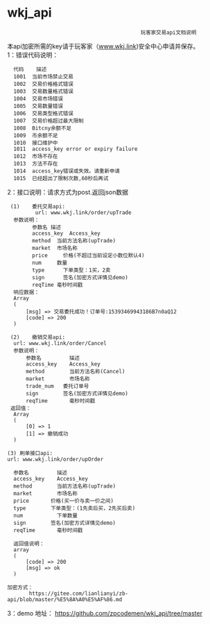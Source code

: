 # wkj_api
                                               玩客家交易api文档说明
本api加密所需的key请于玩客家（www.wkj.link)安全中心申请并保存。                                               
1：错误代码说明：
     
      代码	描述
      1001	当前市场禁止交易
      1002	交易价格格式错误
      1003	交易数量格式错误
      1004	交易市场错误
      1005	交易数量错误
      1006	交易类型格式错误
      1007	交易价格超过最大限制
      1008	Bitcny余额不足
      1009	币余额不足
      1010	接口维护中
      1011	access_key error or expiry failure
      1012	市场不存在
      1013	方法不存在
      1014	access_key错误或失效。请重新申请
      1015	已经超出了限制次数,60秒后再试

2：接口说明：请求方式为post.返回json数据
     
     (1)	委托交易api:
             url: www.wkj.link/order/upTrade
      参数说明：
            参数名	描述
            access_key	Access_key
            method	当前方法名称(upTrade)
            market	市场名称
            price	  价格(不超过当前设定小数位默认4)
            num	    数量
            type	  下单类型：1买，2卖
            sign	  签名(加密方式详情见demo)
            reqTime	毫秒时间戳
      响应数据：
      Array
      (
          [msg] => 交易委托成功！订单号:15393469943186B7n0aQ12
          [code] => 200
      )

     (2)	撤销交易api:
      url: www.wkj.link/order/Cancel
      参数说明：
          参数名	      描述
          access_key	Access_key
          method	    当前方法名称(Cancel)
          market	    市场名称
          trade_num	  委托订单号
          sign	      签名(加密方式详情见demo)
          reqTime	    毫秒时间戳
     返回值：
      Array
      (
          [0] => 1
          [1] => 撤销成功
      )

    (3)	刷单接口api:
    url: www.wkj.link/order/upOrder

      参数名	      描述
      access_key	Access_key
      method	    当前方法名称(upTrade)
      market	    市场名称
      price	      价格(买一价与卖一价之间)
      type	      下单类型：(1先卖后买，2先买后卖)
      num	        下单数量
      sign	      签名(加密方式详情见demo)
      reqTime	    毫秒时间戳

      返回值说明：
      array
      (
          [code] => 200
          [msg] => ok
      )

    加密方式：
           https://gitee.com/lianlianyi/zb-api/blob/master/%E5%8A%A0%E5%AF%86.md
  3：demo 地址：
          https://github.com/zpcodemen/wkj_api/tree/master


